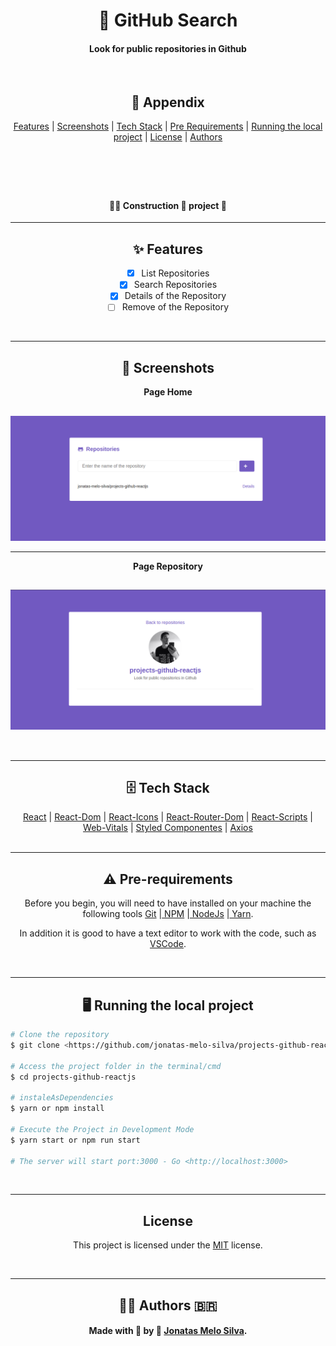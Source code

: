 <header>
  <h1 align="center" >🔎 GitHub Search</h1>
  <h4 align="center" >Look for public repositories in Github</h4>
  <br>
  <h2 align="center">📇 Appendix</h2>
  <!--  -->
  <nav align="center">
    <a align="center" href="#features">Features</a> |
    <a align="center" href="#screenshots">Screenshots</a> |
    <a align="center" href="#tech-stack">Tech Stack</a> |
    <a align="center" href="#pre-requirements">Pre Requirements</a> |
    <a align="center" href="#running-the-local-project">Running the local project</a> |
    <a align="center" href="#license">License</a> |
    <a align="center" href="#authors">Authors</a>
  </nav>
</header>
<br>
<h4 align="center">👨‍💻️  Construction  🚧️  project  🚀️</h4>
<hr>
<main>
  <section id="features" align="center">
    <h2 align="center">✨ Features</h2>

- [x] List Repositories
- [x] Search Repositories
- [x] Details of the Repository
- [ ] Remove of the Repository
</section>
<br>
<hr>
<section id="screenshots" align="center">
  <h2 align="center">📸 Screenshots</h2>
  <strong align="center">Page Home</strong>
  <h2><img align="center" src="./.github/home.png" alt="Página home"></h2>
  <hr>
  <strong align="center">Page Repository</strong>
  <h2><img align="center" src="./.github/repositories.png" alt="Página Repository"></h2>
</section>
<br>
<hr>
<section id="tech-stack" align="center">
  <h2 align="center">🗄️ Tech Stack</h2>
  <nav>
    <a align="center" href="https://www.npmjs.com/package/react">React</a> |
    <a align="center" href="https://www.npmjs.com/package/react-dom">React-Dom</a> |
    <a align="center" href="https://www.npmjs.com/package/react-icons">React-Icons</a> |
    <a align="center" href="https://www.npmjs.com/package/react-router-dom">React-Router-Dom</a> |
    <a align="center" href="https://www.npmjs.com/package/react-scripts">React-Scripts</a> |
    <a align="center" href="https://www.npmjs.com/package/web-vitals">Web-Vitals</a> |
    <a align="center" href="https://www.npmjs.com/package/styled-components">Styled Componentes</a> |
    <a align="center" href="https://www.npmjs.com/package/axios">Axios</a>
    </nav>
</section>
<br>
<hr>
<section id="pre-requirements">
  <h2 align="center">⚠️ Pre-requirements</h2>
  <p align="center">Before you begin, you will need to have installed on your machine the following tools
    <a href="https://git-scm.com/">Git</a> |<a href="https://www.npmjs.com/"> NPM</a> |<a href="https://nodejs.org/en/"> NodeJs</a> |<a href="https://yarnpkg.com/"> Yarn</a>.
  </p>
  <p align="center">In addition it is good to have a text editor to work with the code, such as
    <a href="https://code.visualstudio.com/">VSCode</a>.
  </p>
</section>
<br>
<hr>
<section id="running-the-local-project" align="left">
  <h2 align="center">🖥️ Running the local project</h2>

```bash
# Clone the repository
$ git clone <https://github.com/jonatas-melo-silva/projects-github-reactjs.git>

# Access the project folder in the terminal/cmd
$ cd projects-github-reactjs

# instaleAsDependencies
$ yarn or npm install

# Execute the Project in Development Mode
$ yarn start or npm run start

# The server will start port:3000 - Go <http://localhost:3000>
```

  </section>
  <br>
  <hr>
  <section id="license" align="center">
    <h2 align="center">License</h2>
    <p align="center">
      This project is licensed under the
      <a href="https://choosealicense.com/licenses/mit/">MIT</a> license.
    </p>
  </section>
  <br>
  <hr>
  <section id="authors" align="center">
    <h2 align="center">👨‍💻️ Authors 🇧🇷</h2>
    <h4 align="center">Made with 💜️ by 👦️ <a href="https://github.com/jonatas-melo-silva">Jonatas Melo Silva</a>.</h4>
  </section>
</main>
